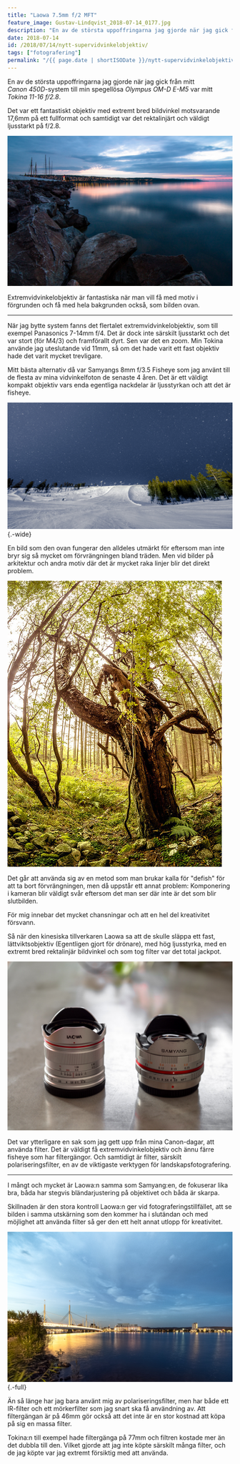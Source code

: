 ```yaml
---
title: "Laowa 7.5mm f/2 MFT"
feature_image: Gustav-Lindqvist_2018-07-14_0177.jpg
description: "En av de största uppoffringarna jag gjorde när jag gick från mitt Canon 450D system till min spegellösa Olympus OM-D E-M5 var mitt Tokina…"
date: 2018-07-14
id: /2018/07/14/nytt-supervidvinkelobjektiv/
tags: ["fotografering"]
permalink: "/{{ page.date | shortISODate }}/nytt-supervidvinkelobjektiv/index.html"
---
```


En av de största uppoffringarna jag gjorde när jag gick från mitt _Canon 450D_-system till min spegellösa _Olympus OM-D E-M5_ var mitt _Tokina 11-16 f/2.8_.

Det var ett fantastiskt objektiv med extremt bred bildvinkel motsvarande 17,6mm på ett fullformat och samtidigt var det rektalinjärt och väldigt ljusstarkt på f/2.8.

![Piren i Jönköping med himlen speglad i vattenytan.](8818138516_d9263d5c7d_h.jpg "Foto med Canon 450D och Tokina 11-16 f/2.8")

Extremvidvinkelobjektiv är fantastiska när man vill få med motiv i förgrunden och få med hela bakgrunden också, som bilden ovan.

---

När jag bytte system fanns det flertalet extremvidvinkelobjektiv, som till exempel Panasonics 7-14mm f/4. Det är dock inte särskilt ljusstarkt och det var stort (för M4/3) och framförallt dyrt. Sen var det en zoom. Min Tokina använde jag uteslutande vid 11mm, så om det hade varit ett fast objektiv hade det varit mycket trevligare.

Mitt bästa alternativ då var Samyangs 8mm f/3.5 Fisheye som jag använt till de flesta av mina vidvinkelfoton de senaste 4 åren. Det är ett väldigt kompakt objektiv vars enda egentliga nackdelar är ljusstyrkan och att det är fisheye.

![En tom skidbacke med stjärnhimmeln ovanför](33026437062_024210f565_k.jpg "Fotograferat med Samyang 8mm f/3.5 Fisheye"){.-wide}

En bild som den ovan fungerar den alldeles utmärkt för eftersom man inte bryr sig så mycket om förvrängningen bland träden. Men vid bilder på arkitektur och andra motiv där det är mycket raka linjer blir det direkt problem.

![Ett träd i en skog. Bilden förvrängs mot kanterna](15119597789_a5a235f560_z.jpg "Bild som visarförvrängningen från Samyang 8mm f/3.5 Fisheye")

Det går att använda sig av en metod som man brukar kalla för "defish" för att ta bort förvrängningen, men då uppstår ett annat problem: Komponering i kameran blir väldigt svår eftersom det man ser där inte är det som blir slutbilden.

För mig innebar det mycket chansningar och att en hel del kreativitet försvann.

Så när den kinesiska tillverkaren Laowa sa att de skulle släppa ett fast, lättviktsobjektiv (Egentligen gjort för drönare), med hög ljusstyrka, med en extremt bred rektalinjär bildvinkel och som tog filter var det total jackpot.

![Två objektiv på ett grått bord.](Gustav-Lindqvist_2018-07-14_0175.jpg "Laowa 7.5mm f/2 MFT bredvid Samyang 8mm f/3.5 Fisheye")

Det var ytterligare en sak som jag gett upp från mina Canon-dagar, att använda filter. Det är väldigt få extremvidvinkelobjektiv och ännu färre fisheye som har filtergängor. Och samtidigt är filter, särskilt polariseringsfilter, en av de viktigaste verktygen för landskapsfotografering.

---

I mångt och mycket är Laowa:n samma som Samyang:en, de fokuserar lika bra, båda har stegvis bländarjustering på objektivet och båda är skarpa.

Skillnaden är den stora kontroll Laowa:n ger vid fotograferingstillfället, att se bilden i samma utskärning som den kommer ha i slutändan och med möjlighet att använda filter så ger den ett helt annat utlopp för kreativitet.

![Nattfoto över Munksjöbron och Spira](Gustav-Lindqvist_2018-07-06_1671.jpg "Nattfoto över Munksjöbron och Spira med Laowa 7.5mm f/2 MFT"){.-full}

Än så länge har jag bara använt mig av polariseringsfilter, men har både ett IR-filter och ett mörkerfilter som jag snart ska få användning av. Att filtergängan är på 46mm gör också att det inte är en stor kostnad att köpa på sig en massa filter.

Tokina:n till exempel hade filtergänga på 77mm och filtren kostade mer än det dubbla till den. Vilket gjorde att jag inte köpte särskilt många filter, och de jag köpte var jag extremt försiktig med att använda.
